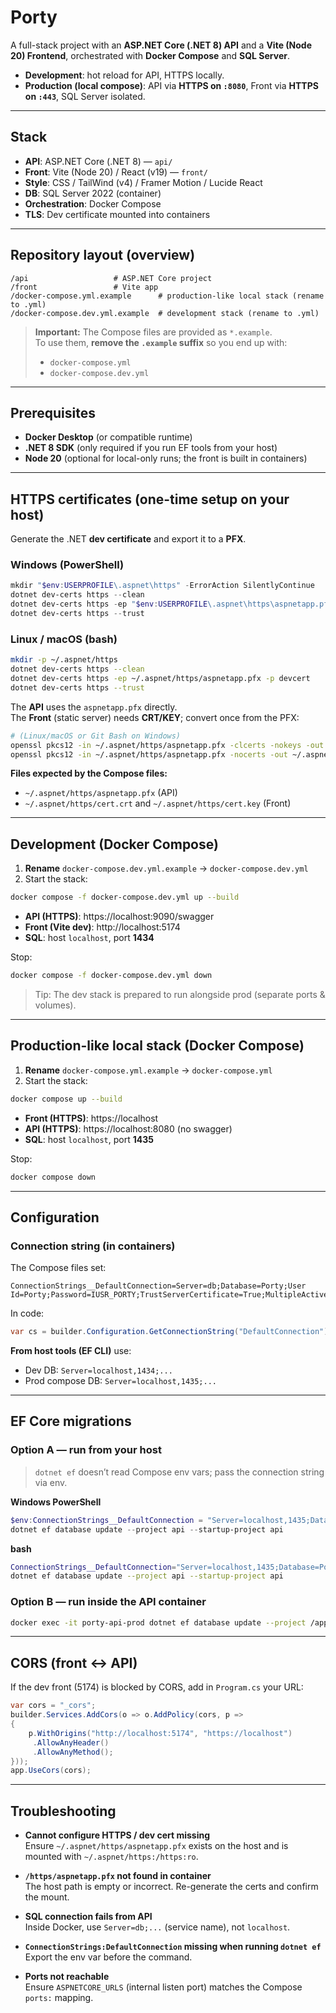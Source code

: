 # Porty

A full-stack project with an **ASP.NET Core (.NET 8) API** and a **Vite (Node 20) Frontend**, orchestrated with **Docker Compose** and **SQL Server**.

- **Development**: hot reload for API, HTTPS locally.
- **Production (local compose)**: API via **HTTPS on `:8080`**, Front via **HTTPS on `:443`**, SQL Server isolated.

---

## Stack

- **API**: ASP.NET Core (.NET 8) — `api/`
- **Front**: Vite (Node 20) / React (v19) — `front/`
- **Style**: CSS / TailWind (v4) / Framer Motion / Lucide React
- **DB**: SQL Server 2022 (container)
- **Orchestration**: Docker Compose
- **TLS**: Dev certificate mounted into containers

---

## Repository layout (overview)

```
/api                   # ASP.NET Core project
/front                 # Vite app
/docker-compose.yml.example      # production-like local stack (rename to .yml)
/docker-compose.dev.yml.example  # development stack (rename to .yml)
```

> **Important:** The Compose files are provided as `*.example`.  
> To use them, **remove the `.example` suffix** so you end up with:
>
> - `docker-compose.yml`
> - `docker-compose.dev.yml`

---

## Prerequisites

- **Docker Desktop** (or compatible runtime)
- **.NET 8 SDK** (only required if you run EF tools from your host)
- **Node 20** (optional for local-only runs; the front is built in containers)

---

## HTTPS certificates (one-time setup on your host)

Generate the .NET **dev certificate** and export it to a **PFX**.

### Windows (PowerShell)
```powershell
mkdir "$env:USERPROFILE\.aspnet\https" -ErrorAction SilentlyContinue
dotnet dev-certs https --clean
dotnet dev-certs https -ep "$env:USERPROFILE\.aspnet\https\aspnetapp.pfx" -p devcert
dotnet dev-certs https --trust
```

### Linux / macOS (bash)
```bash
mkdir -p ~/.aspnet/https
dotnet dev-certs https --clean
dotnet dev-certs https -ep ~/.aspnet/https/aspnetapp.pfx -p devcert
dotnet dev-certs https --trust
```

The **API** uses the `aspnetapp.pfx` directly.  
The **Front** (static server) needs **CRT/KEY**; convert once from the PFX:

```bash
# (Linux/macOS or Git Bash on Windows)
openssl pkcs12 -in ~/.aspnet/https/aspnetapp.pfx -clcerts -nokeys -out ~/.aspnet/https/cert.crt -password pass:devcert
openssl pkcs12 -in ~/.aspnet/https/aspnetapp.pfx -nocerts -out ~/.aspnet/https/cert.key -password pass:devcert -nodes
```

**Files expected by the Compose files:**
- `~/.aspnet/https/aspnetapp.pfx` (API)
- `~/.aspnet/https/cert.crt` and `~/.aspnet/https/cert.key` (Front)

---

## Development (Docker Compose)

1) **Rename** `docker-compose.dev.yml.example` → `docker-compose.dev.yml`  
2) Start the stack:
```bash
docker compose -f docker-compose.dev.yml up --build
```
- **API (HTTPS)**: https://localhost:9090/swagger
- **Front (Vite dev)**: http://localhost:5174
- **SQL**: host `localhost`, port **1434**

Stop:
```bash
docker compose -f docker-compose.dev.yml down
```

> Tip: The dev stack is prepared to run alongside prod (separate ports & volumes).

---

## Production-like local stack (Docker Compose)

1) **Rename** `docker-compose.yml.example` → `docker-compose.yml`  
2) Start the stack:
```bash
docker compose up --build
```
- **Front (HTTPS)**: https://localhost  
- **API (HTTPS)**: https://localhost:8080  (no swagger)
- **SQL**: host `localhost`, port **1435**

Stop:
```bash
docker compose down
```

---

## Configuration

### Connection string (in containers)
The Compose files set:
```
ConnectionStrings__DefaultConnection=Server=db;Database=Porty;User Id=Porty;Password=IUSR_PORTY;TrustServerCertificate=True;MultipleActiveResultSets=True
```
In code:
```csharp
var cs = builder.Configuration.GetConnectionString("DefaultConnection");
```

**From host tools (EF CLI)** use:
- Dev DB: `Server=localhost,1434;...`
- Prod compose DB: `Server=localhost,1435;...`

---

## EF Core migrations

### Option A — run from your host
> `dotnet ef` doesn’t read Compose env vars; pass the connection string via env.

**Windows PowerShell**
```powershell
$env:ConnectionStrings__DefaultConnection = "Server=localhost,1435;Database=Porty;User Id=Porty;Password=IUSR_PORTY;TrustServerCertificate=True;MultipleActiveResultSets=True"
dotnet ef database update --project api --startup-project api
```

**bash**
```bash
ConnectionStrings__DefaultConnection="Server=localhost,1435;Database=Porty;User Id=Porty;Password=IUSR_PORTY;TrustServerCertificate=True;MultipleActiveResultSets=True" \
dotnet ef database update --project api --startup-project api
```

### Option B — run inside the API container
```bash
docker exec -it porty-api-prod dotnet ef database update --project /app --startup-project /app
```

---

## CORS (front ↔ API)

If the dev front (5174) is blocked by CORS, add in `Program.cs` your URL:

```csharp
var cors = "_cors";
builder.Services.AddCors(o => o.AddPolicy(cors, p =>
{
    p.WithOrigins("http://localhost:5174", "https://localhost")
     .AllowAnyHeader()
     .AllowAnyMethod();
}));
app.UseCors(cors);
```

---

## Troubleshooting

- **Cannot configure HTTPS / dev cert missing**  
  Ensure `~/.aspnet/https/aspnetapp.pfx` exists on the host and is mounted with `~/.aspnet/https:/https:ro`.

- **`/https/aspnetapp.pfx` not found in container**  
  The host path is empty or incorrect. Re-generate the certs and confirm the mount.

- **SQL connection fails from API**  
  Inside Docker, use `Server=db;...` (service name), not `localhost`.

- **`ConnectionStrings:DefaultConnection` missing when running `dotnet ef`**  
  Export the env var before the command.

- **Ports not reachable**  
  Ensure `ASPNETCORE_URLS` (internal listen port) matches the Compose `ports:` mapping.